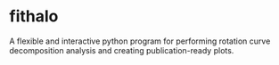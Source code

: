 # fithalo
A flexible and interactive python program for performing rotation curve decomposition analysis and creating publication-ready plots.
